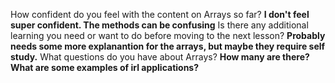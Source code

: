 How confident do you feel with the content on Arrays so far? **I don't feel super confident.  The methods can be confusing**
Is there any additional learning you need or want to do before moving to the next lesson? **Probably needs some more explanantion for the arrays, but maybe they require self study.**
What questions do you have about Arrays? **How many are there?  What are some examples of irl applications?**   